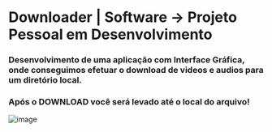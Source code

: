 # Downloader | Software -> Projeto Pessoal em Desenvolvimento
### Desenvolvimento de uma aplicação com Interface Gráfica, onde conseguimos efetuar o download de videos e audios para um diretório local.
### Após o DOWNLOAD você será levado até o local do arquivo!
![image](https://github.com/i-roger/Downloader/assets/58693188/a9ae3ad5-72c5-48ec-8465-30febbdd43f2)
